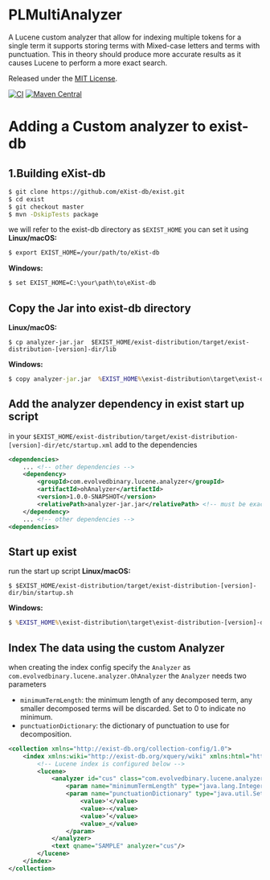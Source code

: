 PLMultiAnalyzer
===============
A Lucene custom analyzer that allow for indexing multiple tokens for a single term 
it supports storing terms with Mixed-case letters and terms with punctuation. This in theory should produce more accurate results as it causes Lucene to perform a more exact search.

Released under the [MIT License](https://opensource.org/licenses/MIT).

[![CI](https://github.com/digital-preservation/utf8-validator/workflows/CI/badge.svg)](https://github.com/evolvedbinary/PLMultiAnalyzer/actions/workflows/ci.yaml?query=workflow%3ACI)
[![Maven Central]()]()
# Adding a Custom analyzer to exist-db

## 1.Building eXist-db
```bash
$ git clone https://github.com/eXist-db/exist.git
$ cd exist
$ git checkout master
$ mvn -DskipTests package
```
we will refer to the exist-db directory as `$EXIST_HOME`
you can set it using
**Linux/macOS:**
```bash
$ export EXIST_HOME=/your/path/to/eXist-db
```
**Windows:** 
```cmd
$ set EXIST_HOME=C:\your\path\to\eXist-db
```

## Copy the Jar into exist-db directory
**Linux/macOS:**
```shell
$ cp analyzer-jar.jar  $EXIST_HOME/exist-distribution/target/exist-distribution-[version]-dir/lib
```

**Windows:** 
```cmd
$ copy analyzer-jar.jar  %EXIST_HOME%\exist-distribution\target\exist-distribution-[version]-dir\lib
```

## Add the analyzer dependency in exist start up script
in your `$EXIST_HOME/exist-distribution/target/exist-distribution-[version]-dir/etc/startup.xml`
 add to the dependencies 
```xml
<dependencies>
    ... <!-- other dependencies -->
    <dependency>
        <groupId>com.evolvedbinary.lucene.analyzer</groupId>
        <artifactId>ohAnalyzer</artifactId> 
        <version>1.0.0-SNAPSHOT</version>
        <relativePath>analyzer-jar.jar</relativePath> <!-- must be exact match to the jar in lib folder -->
    </dependency>
    ... <!-- other dependencies -->
<dependencies>
```
## Start up exist 
run the start up script
**Linux/macOS:**
```shell
$ $EXIST_HOME/exist-distribution/target/exist-distribution-[version]-dir/bin/startup.sh
```

**Windows:** 
```cmd
$ %EXIST_HOME%\exist-distribution\target\exist-distribution-[version]-dir\bin\startup.bat
```

## Index The data using the custom Analyzer
when creating the index config specify the `Analyzer` as `com.evolvedbinary.lucene.analyzer.OhAnalyzer`
the `Analyzer` needs two parameters
* `minimumTermLength`: the minimum length of any decomposed term, any smaller decomposed terms will be discarded. Set to 0 to indicate no minimum.
* `punctuationDictionary`:  the dictionary of punctuation to use for decomposition.

```xml
<collection xmlns="http://exist-db.org/collection-config/1.0">
    <index xmlns:wiki="http://exist-db.org/xquery/wiki" xmlns:html="http://www.w3.org/1999/xhtml" xmlns:atom="http://www.w3.org/2005/Atom">
        <!-- Lucene index is configured below -->
        <lucene>
	        <analyzer id="cus" class="com.evolvedbinary.lucene.analyzer.OhAnalyzer">
                <param name="minimumTermLength" type="java.lang.Integer" value="2" />
                <param name="punctuationDictionary" type="java.util.Set">
                    <value>'</value>
                    <value>-</value>
                    <value>’</value> 
                    <value>_</value>
                </param>
            </analyzer>
            <text qname="SAMPLE" analyzer="cus"/>
        </lucene>
    </index>
</collection>
```